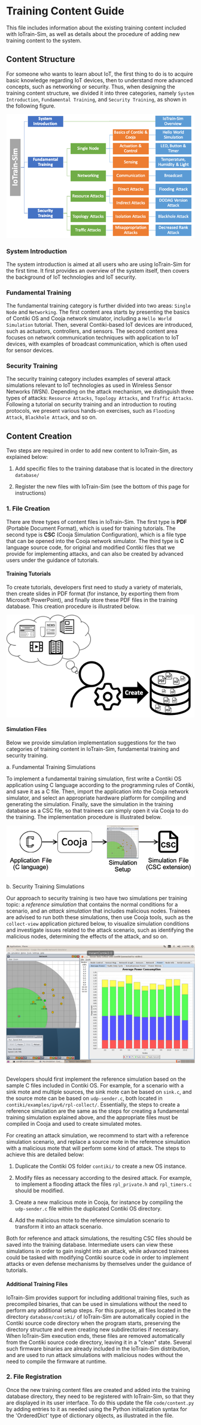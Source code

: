 
# Training Content Guide

This file includes information about the existing training content
included with IoTrain-Sim, as well as details about the procedure of
adding new training content to the system.


## Content Structure

For someone who wants to learn about IoT, the first thing to do is to
acquire basic knowledge regarding IoT devices, then to understand more
advanced concepts, such as networking or security. Thus, when
designing the training content structure, we divided it into three
categories, namely `System Introduction`, `Fundamental Training`, and
`Security Training`, as shown in the following figure.

<div align=center><img src="figures/content_overview.png"></div>

### System Introduction

The system introduction is aimed at all users who are using
IoTrain-Sim for the first time. It first provides an overview of the
system itself, then covers the background of IoT technologies and IoT
security.

### Fundamental Training

The fundamental training category is further divided into two areas:
`Single Node` and `Networking`. The first content area starts by
presenting the basics of Contiki OS and Cooja network simulator,
including a `Hello World Simulation` tutorial. Then, several
Contiki-based IoT devices are introduced, such as actuators,
controllers, and sensors. The second content area focuses on network
communication techniques with application to IoT devices, with
examples of broadcast communication, which is often used for sensor
devices.

### Security Training

The security training category includes examples of several attack
simulations relevant to IoT technologies as used in Wireless Sensor
Networks (WSN). Depending on the attack mechanism, we distinguish
three types of attacks: `Resource Attacks`, `Topology Attacks`, and
`Traffic Attacks`. Following a tutorial on security training and an
introduction to routing protocols, we present various hands-on
exercises, such as `Flooding Attack`, `Blackhole Attack`, and so on.


## Content Creation

Two steps are required in order to add new content to IoTrain-Sim, as
explained below:

1. Add specific files to the training database that is located in the
   directory `database/`

2. Register the new files with IoTrain-Sim (see the bottom of this
   page for instructions)


### 1. File Creation

There are three types of content files in IoTrain-Sim. The first type
is **PDF** (Portable Document Format), which is used for training
tutorials. The second type is **CSC** (Cooja Simulation
Configuration), which is a file type that can be opened into the Cooja
network simulator. The third type is **C** language source code, for
original and modified Contiki files that we provide for implementing
attacks, and can also be created by advanced users under the guidance
of tutorials.

#### Training Tutorials

To create tutorials, developers first need to study a variety of
materials, then create slides in PDF format (for instance, by
exporting them from Microsoft PowerPoint), and finally store these PDF
files in the training database. This creation procedure is illustrated
below.

<div align=center><img src="figures/tutorial_creation.png"></div>

#### Simulation Files

Below we provide simulation implementation suggestions for the two
categories of training content in IoTrain-Sim, fundamental training
and security training.

a. Fundamental Training Simulations

To implement a fundamental training simulation, first write a Contiki
OS application using C language according to the programming rules of
Contiki, and save it as a C file. Then, import the application into
the Cooja network simulator, and select an appropriate hardware
platform for compiling and generating the simulation. Finally, save
the simulation in the training database as a CSC file, so that
trainees can simply open it via Cooja to do the training. The
implementation procedure is illustrated below.

<div align=center><img src="figures/implementation_procedure.png"></div>

b. Security Training Simulations

Our approach to security training is two have two simulations per
training topic: a *reference simulation* that contains the normal
conditions for a scenario, and an *attack simulation* that includes
malicious nodes. Trainees are advised to run both these simulations,
then use Cooja tools, such as the `collect-view` application pictured
below, to visualize simulation conditions and investigate issues
related to the attack scenario, such as identifying the malicious
nodes, determining the effects of the attack, and so on.

<div align=center><img width="720" src="figures/collect_view_screenshot.png"></div>

<br>

Developers should first implement the reference simulation based on
the sample C files included in Contiki OS. For example, for a scenario
with a sink mote and multiple sources, the sink mote can be based on
`sink.c`, and the source mote can be based on `udp-sender.c`, both
located in `contiki/examples/ipv6/rpl-collect/`. Essentially, the
steps to create a reference simulation are the same as the steps for
creating a fundamental training simulation explained above, and the
appropriate files must be compiled in Cooja and used to create
simulated motes.

For creating an attack simulation, we recommend to start with a
reference simulation scenario, and replace a source mote in the
reference simulation with a malicious mote that will perform some kind
of attack. The steps to achieve this are detailed below:

1. Duplicate the Contiki OS folder `contiki/` to create a new OS
   instance.

2. Modify files as necessary according to the desired attack. For
   example, to implement a flooding attack the files `rpl_private.h`
   and `rpl_timers.c` should be modified.

3. Create a new malicious mote in Cooja, for instance by compiling the
   `udp-sender.c` file within the duplicated Contiki OS directory.

4. Add the malicious mote to the reference simulation scenario to
   transform it into an attack scenario.

Both for reference and attack simulations, the resulting CSC files
should be saved into the training database. Intermediate users can
view these simulations in order to gain insight into an attack, while
advanced trainees could be tasked with modifying Contiki source code
in order to implement attacks or even defense mechanisms by themselves
under the guidance of tutorials.

#### Additional Training Files

IoTrain-Sim provides support for including additional training files,
such as precompiled binaries, that can be used in simulations without
the need to perform any additional setup steps. For this purpose, all
files located in the directory `database/contiki/` of IoTrain-Sim are
automatically copied in the Contiki source code directory when the
program starts, preserving the directory structure and even creating
new subdirectories if necessary. When IoTrain-Sim execution ends,
these files are removed automatically from the Contiki source code
directory, leaving it in a "clean" state. Several such firmware
binaries are already included in the IoTrain-Sim distribution, and are
used to run attack simulations with malicious nodes without the need
to compile the firmware at runtime.


### 2. File Registration

Once the new training content files are created and added into the
training database directory, they need to be registered with
IoTrain-Sim, so that they are displayed in its user interface. To do
this update the file `code/content.py` by adding entries to it as
needed using the Python initialization syntax for the 'OrderedDict'
type of dictionary objects, as illustrated in the file.
